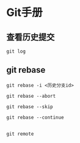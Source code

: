 
# Git手册

## 查看历史提交

    git log


## git rebase

    git rebase -i <历史分支id>

    git rebase --abort

    git rebase --skip

    git rebase --continue

## 

    git remote